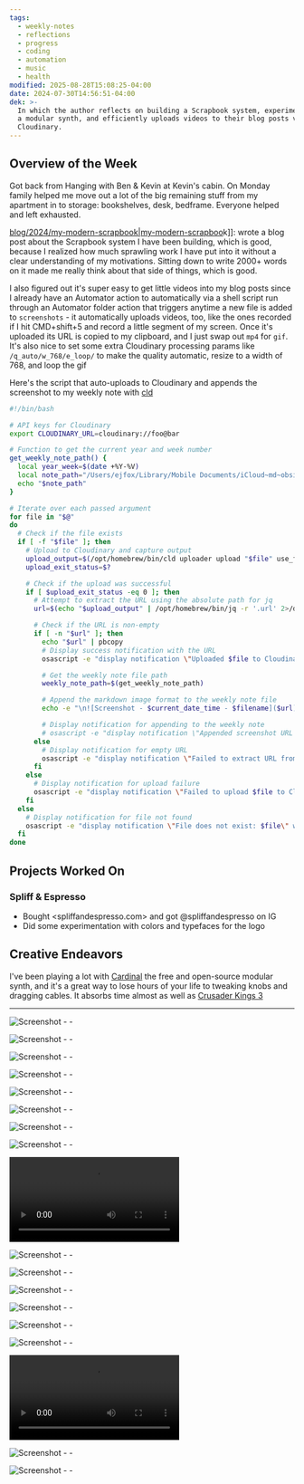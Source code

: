 ```yaml
---
tags:
  - weekly-notes
  - reflections
  - progress
  - coding
  - automation
  - music
  - health
modified: 2025-08-28T15:08:25-04:00
date: 2024-07-30T14:56:51-04:00
dek: >-
  In which the author reflects on building a Scrapbook system, experiments with
  a modular synth, and efficiently uploads videos to their blog posts via
  Cloudinary.
---
```


##  Overview of the Week

Got back from Hanging with Ben & Kevin at Kevin's cabin. On Monday family helped me move out a lot of the big remaining stuff from my apartment in to storage: bookshelves, desk, bedframe. Everyone helped and left exhausted.

[blog/2024/my-modern-scrapbook|my-modern-scrapboo](blog/2024/my-modern-scrapbook|my-modern-scrapboo)k]]: wrote a blog post about the Scrapbook system I have been building, which is good, because I realized how much sprawling work I have put into it without a clear understanding of my motivations. Sitting down to write 2000+ words on it made me really think about that side of things, which is good.

I also figured out it's super easy to get little videos into my blog posts since I already have an Automator action to automatically via a shell script run through an Automator folder action that triggers anytime a new file is added to `screenshots` - it automatically uploads videos, too, like the ones recorded if I hit CMD+shift+5 and record a little segment of my screen. Once it's uploaded its URL is copied to my clipboard, and I just swap out `mp4` for `gif`. It's also nice to set some extra Cloudinary processing params like `/q_auto/w_768/e_loop/` to make the quality automatic, resize to a width of 768, and loop the gif

Here's the script that auto-uploads to Cloudinary and appends the screenshot to my weekly note with [cld](https://cloudinary.com/documentation/cloudinary_cli)

```bash
#!/bin/bash

# API keys for Cloudinary
export CLOUDINARY_URL=cloudinary://foo@bar

# Function to get the current year and week number
get_weekly_note_path() {
  local year_week=$(date +%Y-%V)
  local note_path="/Users/ejfox/Library/Mobile Documents/iCloud~md~obsidian/Documents/ejfox/Week Notes/${year_week}.md"
  echo "$note_path"
}

# Iterate over each passed argument
for file in "$@"
do
  # Check if the file exists
  if [ -f "$file" ]; then
    # Upload to Cloudinary and capture output
    upload_output=$(/opt/homebrew/bin/cld uploader upload "$file" use_filename=true unique_filename=false 2>&1)
    upload_exit_status=$?

    # Check if the upload was successful
    if [ $upload_exit_status -eq 0 ]; then
      # Attempt to extract the URL using the absolute path for jq
      url=$(echo "$upload_output" | /opt/homebrew/bin/jq -r '.url' 2>/dev/null)

      # Check if the URL is non-empty
      if [ -n "$url" ]; then
        echo "$url" | pbcopy
        # Display success notification with the URL
        osascript -e "display notification \"Uploaded $file to Cloudinary and URL copied to clipboard: $url\" with title \"Screenshot Upload\""

        # Get the weekly note file path
        weekly_note_path=$(get_weekly_note_path)

        # Append the markdown image format to the weekly note file
        echo -e "\n![Screenshot - $current_date_time - $filename]($url)" >> "$weekly_note_path"

        # Display notification for appending to the weekly note
        # osascript -e "display notification \"Appended screenshot URL to weekly note: $weekly_note_path\" with title \"Weekly Note Update\""
      else
        # Display notification for empty URL
        osascript -e "display notification \"Failed to extract URL from output\" with title \"Debug\""
      fi
    else
      # Display notification for upload failure
      osascript -e "display notification \"Failed to upload $file to Cloudinary. Error: $upload_output\" with title \"Screenshot Upload\""
    fi
  else
    # Display notification for file not found
    osascript -e "display notification \"File does not exist: $file\" with title \"Debug\""
  fi
done

```


## Projects Worked On

### Spliff & Espresso
- Bought <spliffandespresso.com> and got @spliffandespresso on IG
- Did some experimentation with colors and typefaces for the logo

## Creative Endeavors

I've been playing a lot with [Cardinal](https://cardinal.kx.studio) the free and open-source modular synth, and it's a great way to lose hours of your life to tweaking knobs and dragging cables. It absorbs time almost as well as [Crusader Kings 3](https://store.steampowered.com/app/1158310/Crusader_Kings_III/)

---

![Screenshot - - ](http://res.cloudinary.com/ejf/image/upload/v1722536061/Screenshot_2024-08-01_at_2.14.04_PM.png)

![Screenshot - - ](http://res.cloudinary.com/ejf/image/upload/v1722573787/Screenshot_2024-08-02_at_12.42.54_AM.png)

![Screenshot - - ](http://res.cloudinary.com/ejf/image/upload/v1722609608/Screenshot_2024-08-02_at_10.39.55_AM.png)

![Screenshot - - ](http://res.cloudinary.com/ejf/image/upload/v1722609675/Screenshot_2024-08-02_at_10.41.03_AM.png)

![Screenshot - - ](http://res.cloudinary.com/ejf/image/upload/v1722609689/Screenshot_2024-08-02_at_10.41.15_AM.png)

![Screenshot - - ](http://res.cloudinary.com/ejf/image/upload/v1722609820/Screenshot_2024-08-02_at_10.43.12_AM.png)

![Screenshot - - ](http://res.cloudinary.com/ejf/image/upload/v1722609879/Screenshot_2024-08-02_at_10.44.24_AM.png)

![Screenshot - - ](http://res.cloudinary.com/ejf/image/upload/v1722610045/Screenshot_2024-08-02_at_10.47.11_AM.png)

![Screenshot - - ](http://res.cloudinary.com/ejf/video/upload/v1722610907/Screen_Recording_2024-08-02_at_11.00.13_AM.mov)

![Screenshot - - ](http://res.cloudinary.com/ejf/image/upload/v1722612330/Screenshot_2024-08-02_at_11.25.18_AM.png)

![Screenshot - - ](http://res.cloudinary.com/ejf/image/upload/v1722612365/Screenshot_2024-08-02_at_11.25.53_AM.png)

![Screenshot - - ](http://res.cloudinary.com/ejf/image/upload/v1722614112/Screenshot_2024-08-02_at_11.55.00_AM.png)

![Screenshot - - ](http://res.cloudinary.com/ejf/image/upload/v1722618320/Screenshot_2024-08-02_at_1.05.07_PM.png)

![Screenshot - - ](http://res.cloudinary.com/ejf/image/upload/v1722643343/Screenshot_2024-08-02_at_8.01.35_PM.png)

![Screenshot - - ](http://res.cloudinary.com/ejf/image/upload/v1722643831/Screenshot_2024-08-02_at_8.09.58_PM.png)

![Screenshot - - ](http://res.cloudinary.com/ejf/video/upload/v1722644212/Screen_Recording_2024-08-02_at_8.13.46_PM.mov)

![Screenshot - - ](http://res.cloudinary.com/ejf/image/upload/v1722703810/Screenshot_2024-08-03_at_12.49.46_PM.png)

![Screenshot - - ](http://res.cloudinary.com/ejf/image/upload/v1722703817/Screenshot_2024-08-03_at_12.50.03_PM.png)
